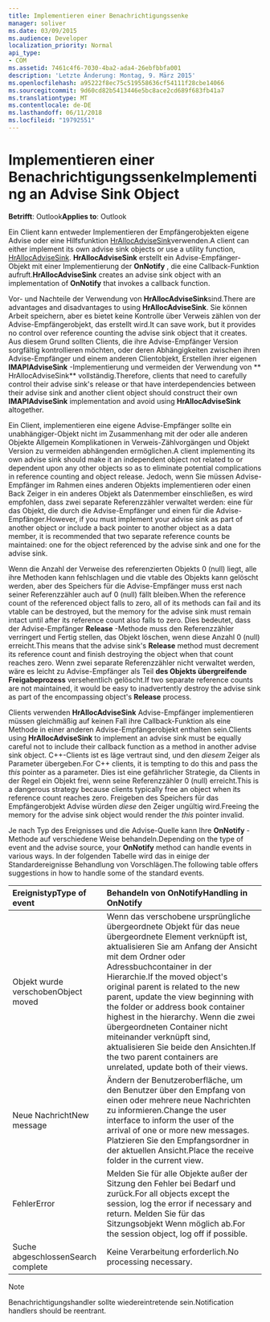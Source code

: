 ```yaml
---
title: Implementieren einer Benachrichtigungssenke
manager: soliver
ms.date: 03/09/2015
ms.audience: Developer
localization_priority: Normal
api_type:
- COM
ms.assetid: 7461c4f6-7030-4ba2-ada4-26ebfbbfa001
description: 'Letzte Änderung: Montag, 9. März 2015'
ms.openlocfilehash: a95222f8ec75c519558636cf54111f28cbe14066
ms.sourcegitcommit: 9d60cd82b5413446e5bc8ace2cd689f683fb41a7
ms.translationtype: MT
ms.contentlocale: de-DE
ms.lasthandoff: 06/11/2018
ms.locfileid: "19792551"
---
```

# <a name="implementing-an-advise-sink-object"></a><span data-ttu-id="4f732-103">Implementieren einer Benachrichtigungssenke</span><span class="sxs-lookup"><span data-stu-id="4f732-103">Implementing an Advise Sink Object</span></span>

  
  
<span data-ttu-id="4f732-104">**Betrifft**: Outlook</span><span class="sxs-lookup"><span data-stu-id="4f732-104">**Applies to**: Outlook</span></span> 
  
<span data-ttu-id="4f732-105">Ein Client kann entweder Implementieren der Empfängerobjekten eigene Advise oder eine Hilfsfunktion [HrAllocAdviseSink](hrallocadvisesink.md)verwenden.</span><span class="sxs-lookup"><span data-stu-id="4f732-105">A client can either implement its own advise sink objects or use a utility function, [HrAllocAdviseSink](hrallocadvisesink.md).</span></span> <span data-ttu-id="4f732-106">**HrAllocAdviseSink** erstellt ein Advise-Empfänger-Objekt mit einer Implementierung der **OnNotify** , die eine Callback-Funktion aufruft.</span><span class="sxs-lookup"><span data-stu-id="4f732-106">**HrAllocAdviseSink** creates an advise sink object with an implementation of **OnNotify** that invokes a callback function.</span></span> 
  
<span data-ttu-id="4f732-107">Vor- und Nachteile der Verwendung von **HrAllocAdviseSink**sind.</span><span class="sxs-lookup"><span data-stu-id="4f732-107">There are advantages and disadvantages to using **HrAllocAdviseSink**.</span></span> <span data-ttu-id="4f732-108">Sie können Arbeit speichern, aber es bietet keine Kontrolle über Verweis zählen von der Advise-Empfängerobjekt, das erstellt wird.</span><span class="sxs-lookup"><span data-stu-id="4f732-108">It can save work, but it provides no control over reference counting the advise sink object that it creates.</span></span> <span data-ttu-id="4f732-109">Aus diesem Grund sollten Clients, die ihre Advise-Empfänger Version sorgfältig kontrollieren möchten, oder deren Abhängigkeiten zwischen ihren Advise-Empfänger und einem anderen Clientobjekt, Erstellen ihrer eigenen **IMAPIAdviseSink** -Implementierung und vermeiden der Verwendung von ** HrAllocAdviseSink** vollständig.</span><span class="sxs-lookup"><span data-stu-id="4f732-109">Therefore, clients that need to carefully control their advise sink's release or that have interdependencies between their advise sink and another client object should construct their own **IMAPIAdviseSink** implementation and avoid using **HrAllocAdviseSink** altogether.</span></span> 
  
<span data-ttu-id="4f732-110">Ein Client, implementieren eine eigene Advise-Empfänger sollte ein unabhängiger-Objekt nicht im Zusammenhang mit der oder alle anderen Objekte Allgemein Komplikationen in Verweis-Zählvorgängen und Objekt Version zu vermeiden abhängenden ermöglichen.</span><span class="sxs-lookup"><span data-stu-id="4f732-110">A client implementing its own advise sink should make it an independent object not related to or dependent upon any other objects so as to eliminate potential complications in reference counting and object release.</span></span> <span data-ttu-id="4f732-111">Jedoch, wenn Sie müssen Advise-Empfänger im Rahmen eines anderen Objekts implementieren oder einen Back Zeiger in ein anderes Objekt als Datenmember einschließen, es wird empfohlen, dass zwei separate Referenzzähler verwaltet werden: eine für das Objekt, die durch die Advise-Empfänger und einen für die Advise-Empfänger.</span><span class="sxs-lookup"><span data-stu-id="4f732-111">However, if you must implement your advise sink as part of another object or include a back pointer to another object as a data member, it is recommended that two separate reference counts be maintained: one for the object referenced by the advise sink and one for the advise sink.</span></span> 
  
<span data-ttu-id="4f732-112">Wenn die Anzahl der Verweise des referenzierten Objekts 0 (null) liegt, alle ihre Methoden kann fehlschlagen und die vtable des Objekts kann gelöscht werden, aber des Speichers für die Advise-Empfänger muss erst nach seiner Referenzzähler auch auf 0 (null) fällt bleiben.</span><span class="sxs-lookup"><span data-stu-id="4f732-112">When the reference count of the referenced object falls to zero, all of its methods can fail and its vtable can be destroyed, but the memory for the advise sink must remain intact until after its reference count also falls to zero.</span></span> <span data-ttu-id="4f732-113">Dies bedeutet, dass der Advise-Empfänger **Release** -Methode muss den Referenzzähler verringert und Fertig stellen, das Objekt löschen, wenn diese Anzahl 0 (null) erreicht.</span><span class="sxs-lookup"><span data-stu-id="4f732-113">This means that the advise sink's **Release** method must decrement its reference count and finish destroying the object when that count reaches zero.</span></span> <span data-ttu-id="4f732-114">Wenn zwei separate Referenzzähler nicht verwaltet werden, wäre es leicht zu Advise-Empfänger als Teil **des Objekts übergreifende Freigabeprozess** versehentlich gelöscht.</span><span class="sxs-lookup"><span data-stu-id="4f732-114">If two separate reference counts are not maintained, it would be easy to inadvertently destroy the advise sink as part of the encompassing object's **Release** process.</span></span> 
  
<span data-ttu-id="4f732-115">Clients verwenden **HrAllocAdviseSink** Advise-Empfänger implementieren müssen gleichmäßig auf keinen Fall ihre Callback-Funktion als eine Methode in einer anderen Advise-Empfängerobjekt enthalten sein.</span><span class="sxs-lookup"><span data-stu-id="4f732-115">Clients using **HrAllocAdviseSink** to implement an advise sink must be equally careful not to include their callback function as a method in another advise sink object.</span></span> <span data-ttu-id="4f732-116">C++-Clients ist es läge vertraut sind, und den _diesem_ Zeiger als Parameter übergeben.</span><span class="sxs-lookup"><span data-stu-id="4f732-116">For C++ clients, it is tempting to do this and pass the  _this_ pointer as a parameter.</span></span> <span data-ttu-id="4f732-117">Dies ist eine gefährlicher Strategie, da Clients in der Regel ein Objekt frei, wenn seine Referenzzähler 0 (null) erreicht.</span><span class="sxs-lookup"><span data-stu-id="4f732-117">This is a dangerous strategy because clients typically free an object when its reference count reaches zero.</span></span> <span data-ttu-id="4f732-118">Freigeben des Speichers für das Empfängerobjekt Advise würden _diese_ den Zeiger ungültig wird.</span><span class="sxs-lookup"><span data-stu-id="4f732-118">Freeing the memory for the advise sink object would render the  _this_ pointer invalid.</span></span> 
  
<span data-ttu-id="4f732-119">Je nach Typ des Ereignisses und die Advise-Quelle kann Ihre **OnNotify** -Methode auf verschiedene Weise behandeln.</span><span class="sxs-lookup"><span data-stu-id="4f732-119">Depending on the type of event and the advise source, your **OnNotify** method can handle events in various ways.</span></span> <span data-ttu-id="4f732-120">In der folgenden Tabelle wird das in einige der Standardereignisse Behandlung von Vorschlägen.</span><span class="sxs-lookup"><span data-stu-id="4f732-120">The following table offers suggestions in how to handle some of the standard events.</span></span> 
  
|<span data-ttu-id="4f732-121">**Ereignistyp**</span><span class="sxs-lookup"><span data-stu-id="4f732-121">**Type of event**</span></span>|<span data-ttu-id="4f732-122">**Behandeln von OnNotify**</span><span class="sxs-lookup"><span data-stu-id="4f732-122">**Handling in OnNotify**</span></span>|
|:-----|:-----|
|<span data-ttu-id="4f732-123">Objekt wurde verschoben</span><span class="sxs-lookup"><span data-stu-id="4f732-123">Object moved</span></span>  <br/> |<span data-ttu-id="4f732-124">Wenn das verschobene ursprüngliche übergeordnete Objekt für das neue übergeordnete Element verknüpft ist, aktualisieren Sie am Anfang der Ansicht mit dem Ordner oder Adressbuchcontainer in der Hierarchie.</span><span class="sxs-lookup"><span data-stu-id="4f732-124">If the moved object's original parent is related to the new parent, update the view beginning with the folder or address book container highest in the hierarchy.</span></span> <span data-ttu-id="4f732-125">Wenn die zwei übergeordneten Container nicht miteinander verknüpft sind, aktualisieren Sie beide den Ansichten.</span><span class="sxs-lookup"><span data-stu-id="4f732-125">If the two parent containers are unrelated, update both of their views.</span></span>  <br/> |
|<span data-ttu-id="4f732-126">Neue Nachricht</span><span class="sxs-lookup"><span data-stu-id="4f732-126">New message</span></span>  <br/> |<span data-ttu-id="4f732-127">Ändern der Benutzeroberfläche, um den Benutzer über den Empfang von einen oder mehrere neue Nachrichten zu informieren.</span><span class="sxs-lookup"><span data-stu-id="4f732-127">Change the user interface to inform the user of the arrival of one or more new messages.</span></span> <span data-ttu-id="4f732-128">Platzieren Sie den Empfangsordner in der aktuellen Ansicht.</span><span class="sxs-lookup"><span data-stu-id="4f732-128">Place the receive folder in the current view.</span></span>  <br/> |
|<span data-ttu-id="4f732-129">Fehler</span><span class="sxs-lookup"><span data-stu-id="4f732-129">Error</span></span>  <br/> |<span data-ttu-id="4f732-130">Melden Sie für alle Objekte außer der Sitzung den Fehler bei Bedarf und zurück.</span><span class="sxs-lookup"><span data-stu-id="4f732-130">For all objects except the session, log the error if necessary and return.</span></span> <span data-ttu-id="4f732-131">Melden Sie für das Sitzungsobjekt Wenn möglich ab.</span><span class="sxs-lookup"><span data-stu-id="4f732-131">For the session object, log off if possible.</span></span>  <br/> |
|<span data-ttu-id="4f732-132">Suche abgeschlossen</span><span class="sxs-lookup"><span data-stu-id="4f732-132">Search complete</span></span>  <br/> |<span data-ttu-id="4f732-133">Keine Verarbeitung erforderlich.</span><span class="sxs-lookup"><span data-stu-id="4f732-133">No processing necessary.</span></span>  <br/> |
   
> [!NOTE]
> <span data-ttu-id="4f732-134">Benachrichtigungshandler sollte wiedereintretende sein.</span><span class="sxs-lookup"><span data-stu-id="4f732-134">Notification handlers should be reentrant.</span></span> 
  


